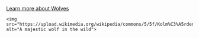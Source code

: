 <!--<!DOCTYPE html>-->
<html lang="en">
<head>
    <meta charset="UTF-8">
    <meta name="viewport" content="width=device-width, initial-scale=1.0">
    <title>Activity 3</title>
</head>
<body>
    <p>
        <a href="https://en.wikipedia.org/wiki/Wolf" target="_blank">Learn more about Wolves</a>
    </p>
    
    <img src="https://upload.wikimedia.org/wikipedia/commons/5/5f/Kolm%C3%A5rden_Wolf.jpg" alt="A majestic wolf in the wild">
</body>
</html>

